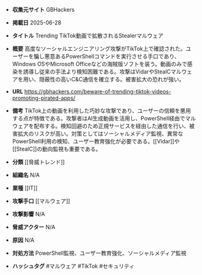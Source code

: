 - **収集元サイト**
GBHackers

- **掲載日**
2025-06-28

- **タイトル**
Trending TikTok動画で拡散されるStealerマルウェア

- **概要**
高度なソーシャルエンジニアリング攻撃がTikTok上で確認された。ユーザーを騙し悪意あるPowerShellコマンドを実行させる手口であり、Windows OSやMicrosoft Officeなどの海賊版ソフトを装う。動画のみで感染を誘導し従来の手法より検知困難である。攻撃はVidarやStealCマルウェアを用い、隠蔽性の高いC&C通信を確立する。被害拡大の恐れが強い。

- **URL**
https://gbhackers.com/beware-of-trending-tiktok-videos-promoting-pirated-apps/

- **備考**
TikTok上の動画を利用した巧妙な攻撃であり、ユーザーの信頼を悪用する点が特徴である。攻撃者はAI生成動画を活用し、PowerShell経由でマルウェアを配布する。検知回避のため正規サービスを経由した通信を行い、被害拡大のリスクが高い。対策としてはソーシャルメディア監視、異常なPowerShell利用の検知、ユーザー教育強化が必要である。[[Vidar]]や[[StealC]]の動向監視も重要である。

- **分類**
[[脅威トレンド]]

- **組織名**
N/A

- **業種**
[[IT]]

- **攻撃手口**
[[マルウェア]]

- **攻撃影響**
N/A

- **脅威アクター**
N/A

- **原因**
N/A

- **対処方法**
PowerShell監視、ユーザー教育強化、ソーシャルメディア監視

- **ハッシュタグ**
#マルウェア #TikTok #セキュリティ
